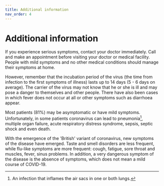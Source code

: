```yaml
---
title: Additional information
nav_order: 4
---
```


Additional information
=====================

If you experience serious symptoms, contact your doctor immediately. Call and make an appointment before visiting your doctor or medical facility. People with mild symptoms and no other medical conditions should manage their symptoms at home.

However, remember that the incubation period of the virus (the time from infection to the first symptoms of illness) lasts up to 14 days (5 - 6 days on average). The carrier of the virus may not know that he or she is ill and may pose a danger to themselves and other people. There have also been cases in which fever does not occur at all or other symptoms such as diarrhoea appear.

Most patients (81%) may be asymptomatic or have mild symptoms. Unfortunately, in some patients coronavirus can lead to pneumonia[^1], multiple organ failure, acute respiratory distress syndrome, sepsis, septic shock and even death.

With the emergence of the 'British' variant of coronavirus, new symptoms of the disease have emerged. Taste and smell disorders are less frequent, while flu-like symptoms are more frequent: cough, fatigue, sore throat and muscles, fever, sinus problems. In addition, a very dangerous symptom of the disease is the absence of symptoms, which does not mean a mild course of COVID-19.

[^1]: An infection that inflames the air sacs in one or both lungs.
